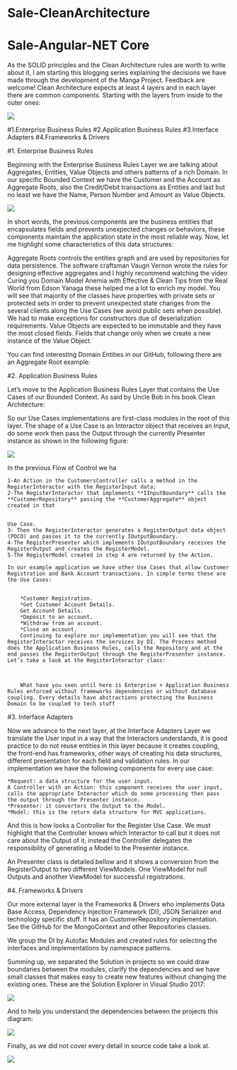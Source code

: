 # Sale-CleanArchitecture

# Sale-Angular-NET Core


As the SOLID principles and the Clean Architecture rules are worth to write about it, I am starting this blogging series explaining the decisions we have made through the development of the Manga Project. Feedback are welcome! Clean Architecture expects at least 4 layers and in each layer there are common components. Starting with the layers from inside to the outer ones:


<img src="https://paulovich.net/img/CleanArchitecture-Uncle-Bob.jpg">

#1.Enterprise Business Rules
#2.Application Business Rules
#3.Interface Adapters
#4.Frameworks & Drivers



#1. Enterprise Business Rules

Beginning with the Enterprise Business Rules Layer we are talking about Aggregates, Entities, Value Objects and others patterns of a rich Domain. In our specific Bounded Context we have the Customer and the Account as Aggregate Roots, also the Credit/Debit transactions as Entities and last but no least we have the Name, Person Number and Amount as Value Objects.

<img src="https://paulovich.net/img/Account-Balance-Context.png">



In short words, the previous components are the business entities that encapsulates fields and prevents unexpected changes or behaviors, these components maintain the application state in the most reliable way. Now, let me highlight some characteristics of this data structures:

Aggregate Roots controls the entities graph and are used by repositories for data persistence. The software craftsman Vaugn Vernon wrote the rules for designing effective aggregates and I highly recommend watching the video Curing you Domain Model Anemia with Effective & Clean Tips from the Real World from Edson Yanaga these helped me a lot to enrich my model.
You will see that majority of the classes have properties with private sets or protected sets in order to prevent unexpected state changes from the several clients along the Use Cases (we avoid public sets when possible).
We had to make exceptions for constructors due of deserialization requirements.
Value Objects are expected to be immutable and they have the most closed fields. Fields that change only when we create a new instance of the Value Object.



You can find interesting Domain Entities in our GitHub, following there are an Aggregate Root example:


#2. Application Business Rules


Let’s move to the Application Business Rules Layer that contains the Use Cases of our Bounded Context. As said by Uncle Bob in his book Clean Architecture:


So our Use Cases implementations are first-class modules in the root of this layer. The shape of a Use Case is an Interactor object that receives an Input, do some work then pass the Output through the currently Presenter instance as shown in the following figure:


<img src="https://paulovich.net/img/Flow-Of-Control.png">


In the previous Flow of Control we ha

    1-An Action in the CustomersController calls a method in the RegisterInteractor with the RegisterInput data;
    2-The RegisterInteractor that implements **IInputBoundary** calls the **CustomerRepository** passing the **CustomerAggregate** object created in that 
    

    Use Case.
    3- Then the RegisterInteractor generates a RegisterOutput data object (POCO) and passes it to the currently IOutputBoundary.
    4-The RegisterPresenter which implements IOutputBoundary receives the RegisterOutput and creates the RegisterModel.
    5-The RegisterModel created in step 4 are returned by the Action.

    In our example application we have other Use Cases that allow Customer Registration and Bank Account transactions. In simple terms these are the Use Cases:


        *Customer Registration.
        *Get Customer Account Details.
        Get Account Details.
        *Deposit to an account.
        *Withdraw from an account.
        *Close an account.
        Continuing to explore our implementation you will see that the RegisterInteractor receives the services by DI. The Process method does the Application Business Rules, calls the Repository and at the end passes the RegisterOutput through the RegisterPresenter instance. Let’s take a look at the RegisterInteractor class:



        What have you seen until here is Enterprise + Application Business Rules enforced without frameworks dependencies or without database coupling. Every details have abstractions protecting the Business Domain to be coupled to tech stuff



#3. Interface Adapters


Now we advance to the next layer, at the Interface Adapters Layer we translate the User input in a way that the Interactors understands, it is good practice to do not reuse entities in this layer because it creates coupling, the front-end has frameworks, other ways of creating his data structures, different presentation for each field and validation rules. In our implementation we have the following components for every use case:


    *Request: a data structure for the user input.
    A Controller with an Action: this component receives the user input, calls the appropriate Interactor which do some processing then pass the output through the Presenter instance.
    *Presenter: it converters the Output to the Model.
    *Model: this is the return data structure for MVC applications.



And this is how looks a Controller for the Register Use Case. We must highlight that the Controller knows which Interactor to call but it does not care about the Output of it, instead the Controller delegates the responsibility of generating a Model to the Presenter instance.



An Presenter class is detailed bellow and it shows a conversion from the RegisterOutput to two different ViewModels. One ViewModel for null Outputs and another ViewModel for successful registrations.


#4. Frameworks & Drivers


Our more external layer is the Frameworks & Drivers who implements Data Base Access, Dependency Injection Framework (DI), JSON Serializer and technology specific stuff. It has an CustomerRepository implementation. See the GitHub for the MongoContext and other Repositories classes.



We group the DI by Autofac Modules and created rules for selecting the interfaces and implementations by namespace patterns.




Summing up, we separated the Solution in projects so we could draw boundaries between the modules, clarify the dependencies and we have small classes that makes easy to create new features without changing the existing ones. These are the Solution Explorer in Visual Studio 2017:


<img src="https://paulovich.net/img/Manga-Solution-Explorer.png">

And to help you understand the dependencies between the projects this diagram:



<img src="https://paulovich.net/img/Layers.png">


Finally, as we did not cover every detail in source code take a look at.



<img src="https://paulovich.net/img/dotnet-new-caju-0.2.84.gif">
